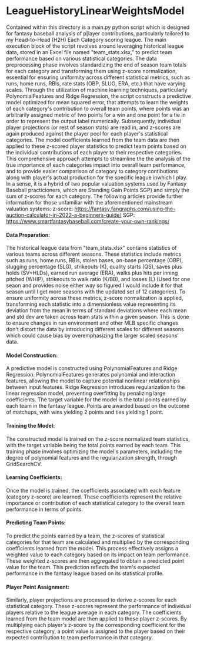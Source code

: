 # LeagueHistoryLinearWeightsModel
Contained within this directory is a main.py python script which is designed for fantasy baseball analysis of p[layer contributions, particularly tailored to my Head-to-Head (H2H) Each Category scoring league.  The main execution block of the script revolves around leveraging historical league data, stored in an Excel file named "team_stats.xlsx," to predict team performance based on various statistical categories. The data preprocessing phase involves standardizing the end of season team totals for each category and transforming them using z-score normalization, essential for ensuring uniformity across different statistical metrics, such as runs, home runs, RBIs, rate stats (OBP, SLUG, ERA, etc.) that have varying scales. Through the utilization of machine learning techniques, particularly PolynomialFeatures and Ridge Regression, the script constructs a predictive model optimized for mean squared error, that attempts to learn the weights of each category's contribution to overall team points, where points was an arbitrarily assigned metric of two points for a win and one point for a tie in order to represent the output label numerically.  Subsequently, individual player projections (or rest of season stats) are read in, and z-scores are again produced against the player pool for each player's statistical categories. The model coefficients learned from the team data are then applied to these z-scored player statistics to predict team points based on the individual contributions of each player to their respective categories. This comprehensive approach attempts to streamline the the analysis of the true importance of each categories impact into overall team performance, and to provide easier comparison of category to category contibutions along with player's actual production for the specific league inwhich I play.  In a sense, it is a hybrid of two popular valuation systems used by Fantasy Baseball practicioners, which are Standing Gain Points SGP) and simply the sum of z-scores for each category.  The following articles provide further information for those unfamiliar with the aforementioned mainstream valuation systems: z-score: https://fantasy.fangraphs.com/using-the-auction-calculator-in-2022-a-beginners-guide/ SGP: https://www.smartfantasybaseball.com/create-your-own-rankings/

#### Data Preparation:
The historical league data from "team_stats.xlsx" contains statistics of various teams across different seasons. These statistics include metrics such as runs, home runs, RBIs, stolen bases, on-base percentage (OBP), slugging percentage (SLG), strikeouts (K), quality starts (QS), saves plus holds (SV+HLDs), earned run average (ERA), walks plus hits per inning pitched (WHIP), strikeouts to walk ratio (K/BB), and losses (L) (Used for one seaon and provides noise either way so figured I would include it for that season until I get more seasons with the updated set of 12 categories).
To ensure uniformity across these metrics, z-score normalization is applied, transforming each statistic into a dimensionless value representing its deviation from the mean in terms of standard deviations where each mean and std dev are taken across team stats within a given season.  This is done to ensure changes in run environment and other MLB specific changes don't distort the data by introducing different scales for different seasons which could cause bias by overemphasizing the larger scaled seasons' data.

#### Model Construction:
A predictive model is constructed using PolynomialFeatures and Ridge Regression. PolynomialFeatures generates polynomial and interaction features, allowing the model to capture potential nonlinear relationships between input features. Ridge Regression introduces regularization to the linear regression model, preventing overfitting by penalizing large coefficients.
The target variable for the model is the total points earned by each team in the fantasy league. Points are awarded based on the outcome of matchups, with wins yielding 2 points and ties yielding 1 point.

#### Training the Model:
The constructed model is trained on the z-score normalized team statistics, with the target variable being the total points earned by each team. This training phase involves optimizing the model's parameters, including the degree of polynomial features and the regularization strength, through GridSearchCV.

#### Learning Coefficients:
Once the model is trained, the coefficients associated with each feature (category z-score) are learned. These coefficients represent the relative importance or contribution of each statistical category to the overall team performance in terms of points.

#### Predicting Team Points:
To predict the points earned by a team, the z-scores of statistical categories for that team are calculated and multiplied by the corresponding coefficients learned from the model. This process effectively assigns a weighted value to each category based on its impact on team performance.
These weighted z-scores are then aggregated to obtain a predicted point value for the team. This prediction reflects the team's expected performance in the fantasy league based on its statistical profile.

#### Player Point Assignment:
Similarly, player projections are processed to derive z-scores for each statistical category. These z-scores represent the performance of individual players relative to the league average in each category.
The coefficients learned from the team model are then applied to these player z-scores. By multiplying each player's z-score by the corresponding coefficient for the respective category, a point value is assigned to the player based on their expected contribution to team performance in that category.

